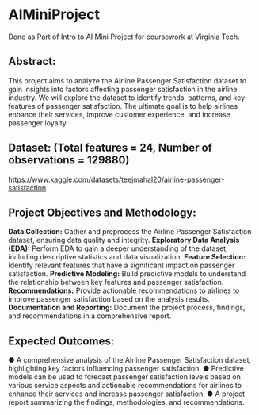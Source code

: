 # AIMiniProject
Done as Part of Intro to AI Mini Project for coursework at Virginia Tech.
## Abstract:
This project aims to analyze the Airline Passenger Satisfaction dataset to gain insights into
factors affecting passenger satisfaction in the airline industry. We will explore the dataset to
identify trends, patterns, and key features of passenger satisfaction. The ultimate goal is to help
airlines enhance their services, improve customer experience, and increase passenger loyalty. <br>


## Dataset: (Total features = 24, Number of observations = 129880)<br>
https://www.kaggle.com/datasets/teejmahal20/airline-passenger-satisfaction


## Project Objectives and Methodology:
**Data Collection:** Gather and preprocess the Airline Passenger Satisfaction dataset, ensuring
data quality and integrity.
**Exploratory Data Analysis (EDA):** Perform EDA to gain a deeper understanding of the dataset,
including descriptive statistics and data visualization.
**Feature Selection:** Identify relevant features that have a significant impact on passenger
satisfaction.
**Predictive Modeling:** Build predictive models to understand the relationship between key
features and passenger satisfaction.
**Recommendations:** Provide actionable recommendations to airlines to improve passenger
satisfaction based on the analysis results.
**Documentation and Reporting:** Document the project process, findings, and recommendations
in a comprehensive report.
## Expected Outcomes:
● A comprehensive analysis of the Airline Passenger Satisfaction dataset, highlighting key
factors influencing passenger satisfaction.
● Predictive models can be used to forecast passenger satisfaction levels based on
various service aspects and actionable recommendations for airlines to enhance their
services and increase passenger satisfaction.
● A project report summarizing the findings, methodologies, and recommendations.

